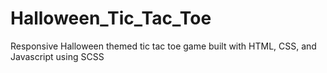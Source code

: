 # Halloween_Tic_Tac_Toe
Responsive Halloween themed tic tac toe game built with HTML, CSS, and Javascript using SCSS
